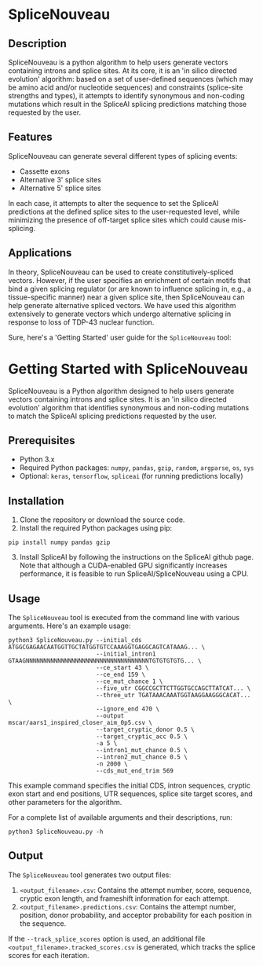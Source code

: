 # SpliceNouveau

## Description

SpliceNouveau is a python algorithm to help users generate vectors containing introns and splice sites. At its core, it is an 'in silico directed evolution' algorithm: based on a set of user-defined sequences (which may be amino acid and/or nucleotide sequences) and constraints (splice-site strengths and types), it attempts to identify synonymous and non-coding mutations which result in the SpliceAI splicing predictions matching those requested by the user.

## Features

SpliceNouveau can generate several different types of splicing events:
- Cassette exons
- Alternative 3' splice sites
- Alternative 5' splice sites

In each case, it attempts to alter the sequence to set the SpliceAI predictions at the defined splice sites to the user-requested level, while minimizing the presence of off-target splice sites which could cause mis-splicing.

## Applications

In theory, SpliceNouveau can be used to create constitutively-spliced vectors. However, if the user specifies an enrichment of certain motifs that bind a given splicing regulator (or are known to influence splicing in, e.g., a tissue-specific manner) near a given splice site, then SpliceNouveau can help generate alternative spliced vectors. We have used this algorithm extensively to generate vectors which undergo alternative splicing in response to loss of TDP-43 nuclear function.

Sure, here's a 'Getting Started' user guide for the `SpliceNouveau` tool:

# Getting Started with SpliceNouveau

SpliceNouveau is a Python algorithm designed to help users generate vectors containing introns and splice sites. It is an 'in silico directed evolution' algorithm that identifies synonymous and non-coding mutations to match the SpliceAI splicing predictions requested by the user.

## Prerequisites

- Python 3.x
- Required Python packages: `numpy`, `pandas`, `gzip`, `random`, `argparse`, `os`, `sys`
- Optional: `keras`, `tensorflow`, `spliceai` (for running predictions locally)

## Installation

1. Clone the repository or download the source code.
2. Install the required Python packages using pip:

```
pip install numpy pandas gzip
```

3. Install SpliceAI by following the instructions on the SpliceAI github page. Note that although a CUDA-enabled GPU significantly increases performance, it is feasible to run SpliceAI/SpliceNouveau using a CPU. 

## Usage

The `SpliceNouveau` tool is executed from the command line with various arguments. Here's an example usage:

```
python3 SpliceNouveau.py --initial_cds ATGGCGAGAACAATGGTTGCTATGGTGTCCAAAGGTGAGGCAGTCATAAAG... \
                         --initial_intron1 GTAAGNNNNNNNNNNNNNNNNNNNNNNNNNNNNNNNNNNNTGTGTGTGTG... \
                         --ce_start 43 \
                         --ce_end 159 \
                         --ce_mut_chance 1 \
                         --five_utr CGGCCGCTTCTTGGTGCCAGCTTATCAT... \
                         --three_utr TGATAAACAAATGGTAAGGAAGGGCACAT... \
                         --ignore_end 470 \
                         --output mscar/aars1_inspired_closer_aim_0p5.csv \
                         --target_cryptic_donor 0.5 \
                         --target_cryptic_acc 0.5 \
                         -a 5 \
                         --intron1_mut_chance 0.5 \
                         --intron2_mut_chance 0.5 \
                         -n 2000 \
                         --cds_mut_end_trim 569
```

This example command specifies the initial CDS, intron sequences, cryptic exon start and end positions, UTR sequences, splice site target scores, and other parameters for the algorithm.

For a complete list of available arguments and their descriptions, run:

```
python3 SpliceNouveau.py -h
```

## Output

The `SpliceNouveau` tool generates two output files:

1. `<output_filename>.csv`: Contains the attempt number, score, sequence, cryptic exon length, and frameshift information for each attempt.
2. `<output_filename>.predictions.csv`: Contains the attempt number, position, donor probability, and acceptor probability for each position in the sequence.

If the `--track_splice_scores` option is used, an additional file `<output_filename>.tracked_scores.csv` is generated, which tracks the splice scores for each iteration.
